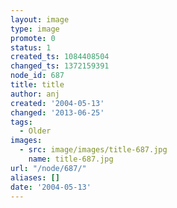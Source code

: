 ```yaml
---
layout: image
type: image
promote: 0
status: 1
created_ts: 1084408504
changed_ts: 1372159391
node_id: 687
title: title
author: anj
created: '2004-05-13'
changed: '2013-06-25'
tags:
  - Older
images:
  - src: image/images/title-687.jpg
    name: title-687.jpg
url: "/node/687/"
aliases: []
date: '2004-05-13'
---
```


